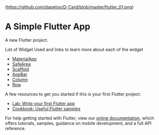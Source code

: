 (https://github.com/dapetoo/D-Card/blob/master/flutter_01.png)
# A Simple Flutter App

A new Flutter project.

List of Widget Used and links to learn more about each of the widget
* [MaterialApp](https://api.flutter.dev/flutter/material/Material-class.html)
* [SafeArea](https://api.flutter.dev/flutter/widgets/SafeArea-class.html)
* [Scaffold](https://api.flutter.dev/flutter/material/Scaffold-class.html)
* [AppBar](https://api.flutter.dev/flutter/material/AppBar-class.html)
* [Column](https://api.flutter.dev/flutter/widgets/Column-class.html)
* [Row](https://api.flutter.dev/flutter/widgets/Row-class.html)



A few resources to get you started if this is your first Flutter project:

- [Lab: Write your first Flutter app](https://flutter.dev/docs/get-started/codelab)
- [Cookbook: Useful Flutter samples](https://flutter.dev/docs/cookbook)

For help getting started with Flutter, view our
[online documentation](https://flutter.dev/docs), which offers tutorials,
samples, guidance on mobile development, and a full API reference.
